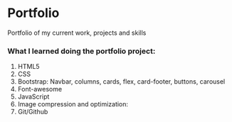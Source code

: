 # Portfolio

Portfolio of my current work, projects and skills

### What I learned doing the portfolio project:

1. HTML5
2. CSS
3. Bootstrap: Navbar, columns, cards, flex, card-footer, buttons, carousel  
4. Font-awesome
5. JavaScript
6. Image compression and optimization: 
7. Git/Github

